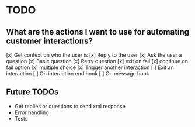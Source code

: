 # TODO

## What are the actions I want to use for automating customer interactions?
[x] Get context on who the user is
[x] Reply to the user
[x] Ask the user a question
    [x] Basic question
    [x] Retry question
    [x] exit on fail
    [x] continue on fail option
    [x] multiple choice
[x] Trigger another interaction
[ ] Exit an interaction
[ ] On interaction end hook
[ ] On message hook

## Future TODOs
- Get replies or questions to send xml response
- Error handling
- Tests
